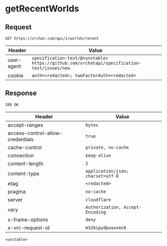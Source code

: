 # getRecentWorlds

## Request
`GET https://vrchat.com/api/1/worlds/recent`

| Header | Value |
| ------ | ----- |
| user-agent | `specification-test/@<unstable> https://github.com/vrchatapi/specification-test/issues/new` |
| cookie | `auth=<redacted>; twoFactorAuth=<redacted>` |


## Response
`200 OK`

| Header | Value |
| ------ | ----- |
| accept-ranges | `bytes` |
| access-control-allow-credentials | `true` |
| cache-control | `private, no-cache` |
| connection | `keep-alive` |
| content-length | `2` |
| content-type | `application/json; charset=utf-8` |
| etag | `<redacted>` |
| pragma | `no-cache` |
| server | `cloudflare` |
| vary | `Authorization, Accept-Encoding` |
| x-frame-options | `deny` |
| x-vrc-request-id | `m32bipydpuaxxmc6` |

```jsonc
<unstable>
```
